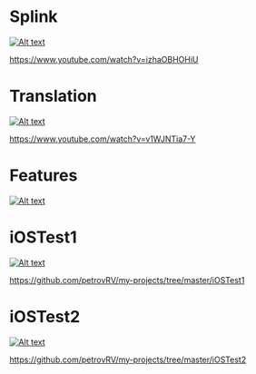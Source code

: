 # Splink
[![Alt text](https://raw.githubusercontent.com/petrovRV/my-projects/master/Splink.png)](https://www.youtube.com/watch?v=izhaOBHOHiU&feature=youtu.be)

https://www.youtube.com/watch?v=izhaOBHOHiU

# Translation
[![Alt text](https://raw.githubusercontent.com/petrovRV/my-projects/master/Translation.png)](https://www.youtube.com/watch?v=v1WJNTia7-Y&feature=youtu.be)

https://www.youtube.com/watch?v=v1WJNTia7-Y

# Features
[![Alt text](https://github.com/petrovRV/my-projects/blob/master/Features.png)](https://youtu.be/wuqlep2UyxA)

# iOSTest1
[![Alt text](https://github.com/petrovRV/my-projects/blob/master/iOSTest1.png)](https://youtu.be/3tJfmnFtlgU)

https://github.com/petrovRV/my-projects/tree/master/iOSTest1

# iOSTest2
[![Alt text](https://github.com/petrovRV/my-projects/blob/master/iOSTest2.png)](https://youtu.be/4-FWfSFICr8)

https://github.com/petrovRV/my-projects/tree/master/iOSTest2
